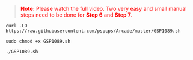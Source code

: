 > <span style="color:red;"><strong>Note:</strong> Please watch the full video. Two very easy and small manual steps need to be done for <strong>Step 6</strong> and <strong>Step 7</strong>.</span>


```
curl -LO https://raw.githubusercontent.com/pspcps/Arcade/master/GSP1089.sh

sudo chmod +x GSP1089.sh

./GSP1089.sh
```